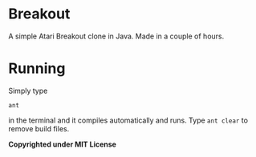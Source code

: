 # Breakout
A simple Atari Breakout clone in Java. Made in a couple of hours.

# Running
Simply type

`ant`

in the terminal and it compiles automatically and runs.
Type `ant clear` to remove build files.


**Copyrighted under MIT License**
